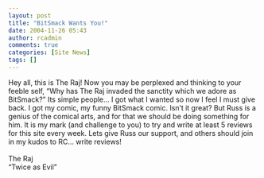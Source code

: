 ```yaml
---
layout: post
title: "BitSmack Wants You!"
date: 2004-11-26 05:43
author: rcadmin
comments: true
categories: [Site News]
tags: []
---
```

Hey all, this is The Raj! Now you may be perplexed and thinking to your feeble self, “Why has The Raj invaded the sanctity which we adore as BitSmack?” Its simple people… I got what I wanted so now I feel I must give back. I got my comic, my funny BitSmack comic. Isn’t it great? But Russ is a genius of the comical arts, and for that we should be doing something for him. It is my mark (and challenge to you) to try and write at least 5 reviews for this site every week.  Lets give Russ our support, and others should join in my kudos to RC… write reviews!<br />
<br />
The Raj<br />
“Twice as Evil”

